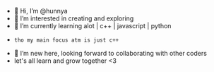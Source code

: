 - 👋 Hi, I’m @hunnya
- 👀 I’m interested in creating and exploring 
- 🌱 I’m currently learning alot | c++ | javascript | python
-     tho my main focus atm is just c++
- 💞️ I’m new here, looking forward to collaborating with other coders
-    let's all learn and grow together <3

